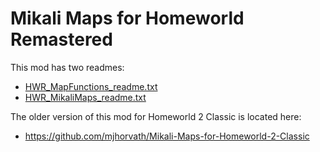 # Mikali Maps for Homeworld Remastered

This mod has two readmes:

* [HWR_MapFunctions_readme.txt](HWR_MapFunctions_readme.txt)
* [HWR_MikaliMaps_readme.txt](HWR_MikaliMaps_readme.txt)

The older version of this mod for Homeworld 2 Classic is located here:

* https://github.com/mjhorvath/Mikali-Maps-for-Homeworld-2-Classic
